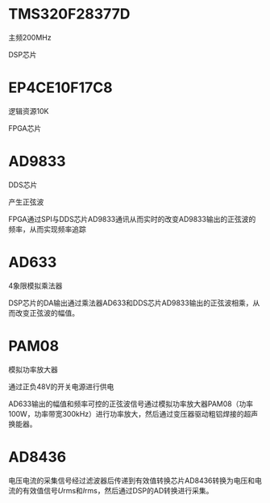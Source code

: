 # TMS320F28377D

主频200MHz

DSP芯片

# EP4CE10F17C8

逻辑资源10K

FPGA芯片

# AD9833

DDS芯片

产生正弦波

FPGA通过SPI与DDS芯片AD9833通讯从而实时的改变AD9833输出的正弦波的频率，从而实现频率追踪

# AD633

4象限模拟乘法器

DSP芯片的DA输出通过乘法器AD633和DDS芯片AD9833输出的正弦波相乘，从而改变正弦波的幅值。

# PAM08

模拟功率放大器

通过正负48V的开关电源进行供电

AD633输出的幅值和频率可控的正弦波信号通过模拟功率放大器PAM08（功率100W，功率带宽300kHz）进行功率放大，然后通过变压器驱动粗铝焊接的超声换能器。

# AD8436

电压电流的采集信号经过滤波器后传递到有效值转换芯片AD8436转换为电压和电流的有效值信号*U*rms和*I*rms，然后通过DSP的AD转换进行采集。



